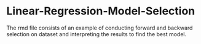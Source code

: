 # Linear-Regression-Model-Selection
The rmd file consists of an example of conducting forward and backward selection on dataset and interpreting the results to find the best model.
